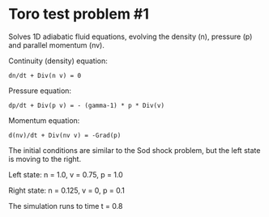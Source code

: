 Toro test problem #1
====================

Solves 1D adiabatic fluid equations, evolving the density
(n), pressure (p) and parallel momentum (nv).

Continuity (density) equation:

    dn/dt + Div(n v) = 0

Pressure equation:

    dp/dt + Div(p v) = - (gamma-1) * p * Div(v)

Momentum equation:

    d(nv)/dt + Div(nv v) = -Grad(p)

The initial conditions are similar to the Sod shock problem,
but the left state is moving to the right.

Left state: n = 1.0, v = 0.75, p = 1.0

Right state: n = 0.125, v = 0, p = 0.1

The simulation runs to time t = 0.8
